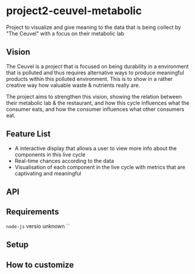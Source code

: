 # project2-ceuvel-metabolic
Project to visualize and give meaning to the data that is being collect by "The Ceuvel" with a focus on their metabolic lab

## Vision
The Ceuvel is a project that is focused on being durability in a environment that is polluted and thus requires alternative ways to produce meaningful products within this polluted environment. This is to show in a rather creative way how valuable waste & nutrients really are.   

The project aims to strengthen this vision, showing the relation between their metabolic lab & the restaurant, and how this cycle influences what the consumer eats, and how the consumer influences what other consumers eat.

## Feature List
- A interactive display that allows a user to view more info about the components in this live cycle
- Real-time chances according to the data
- Visualisation of each component in the live cycle with metrics that are captivating and meaningful

## API

## Requirements
`node-js` versio unknown
``

## Setup

## How to customize
